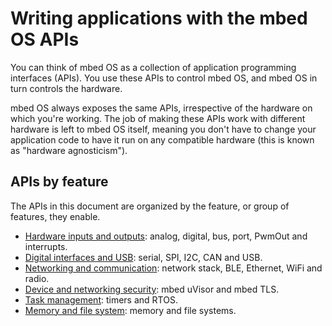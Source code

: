 # Writing applications with the mbed OS APIs

You can think of mbed OS as a collection of application programming interfaces (APIs). You use these APIs to control mbed OS, and mbed OS in turn controls the hardware.

mbed OS always exposes the same APIs, irrespective of the hardware on which you're working. The job of making these APIs work with different hardware is left to mbed OS itself, meaning you don't have to change your application code to have it run on any compatible hardware (this is known as "hardware agnosticism").

## APIs by feature

The APIs in this document are organized by the feature, or group of features, they enable.

* [Hardware inputs and outputs](../APIs/io/inputs_outputs.md): analog, digital, bus, port, PwmOut and interrupts.
* [Digital interfaces and USB](../APIs/interfaces/interfaces.md): serial, SPI, I2C, CAN and USB.
* [Networking and communication](../APIs/communication/communication.md): network stack, BLE, Ethernet, WiFi and radio. 
* [Device and networking security](../APIs/security/security.md): mbed uVisor and mbed TLS.
* [Task management](../APIs/tasks/tasks.md): timers and RTOS.
* [Memory and file system](...APIs/memory_files/memory_files.md): memory and file systems.
